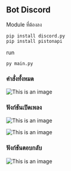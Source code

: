 ## Bot Discord

Module ที่ต้องลง
```
pip install discord.py
pip install pistonapi
```
run 
```
py main.py
```

### คำสั่งทั้งหมด

![This is an image](https://www.img.in.th/images/6facedd7a42df4d82fab2f3d9456ae93.png)

### ฟังก์ชันเปิดเพลง

![This is an image](https://www.img.in.th/images/4a9139faae777b5161a4805efb0944b9.png)

![This is an image](https://www.img.in.th/images/f766cf2518b3c442f63d9de27cc99ab3.png)

### ฟังก์ชันตอบกลับ

![This is an image](https://www.img.in.th/images/6616eccba886a9afeba286832777ca22.png)
